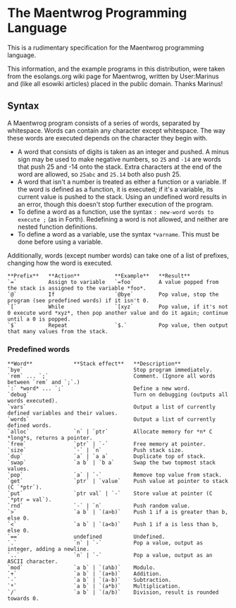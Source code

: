 The Maentwrog Programming Language
==================================

This is a rudimentary specification for the Maentwrog programming
language.

This information, and the example programs in this distribution, were
taken from the esolangs.org wiki page for Maentwrog, written by
User:Marinus and (like all esowiki articles) placed in the public
domain. Thanks Marinus!

Syntax
------

A Maentwrog program consists of a series of words, separated by
whitespace. Words can contain any character except whitespace. The way
these words are executed depends on the character they begin with.

-   A word that consists of digits is taken as an integer and pushed. A
    minus sign may be used to make negative numbers, so `25` and `-14`
    are words that push 25 and -14 onto the stack. Extra characters at
    the end of the word are allowed, so `25abc` and `25.14` both also
    push 25.
-   A word that isn't a number is treated as either a function or a
    variable. If the word is defined as a function, it is executed; if
    it's a variable, its current value is pushed to the stack. Using an
    undefined word results in an error, though this doesn't stop further
    execution of the program.
-   To define a word as a function, use the syntax
    `: new-word words to execute ;` (as in Forth). Redefining a word is
    not allowed, and neither are nested function definitions.
-   To define a word as a variable, use the syntax `*varname`. This must
    be done before using a variable.

Additionally, words (except number words) can take one of a list of
prefixes, changing how the word is executed.

    **Prefix**   **Action**           **Example**   **Result**
    `=`          Assign to variable   `=foo`        A value popped from the stack is assigned to the variable *foo*.
    `@`          If                   `@bye`        Pop value, stop the program (see predefined words) if it isn't 0.
    `[`          While                `[xyz`        Pop value, if it's not 0 execute word *xyz*, then pop another value and do it again; continue until a 0 is popped.
    `$`          Repeat               `$.`          Pop value, then output that many values from the stack.

### Predefined words

    **Word**             **Stack effect**   **Description**
    `bye`                                   Stop program immediately.
    `rem` ... `;`                           Comment. (Ignore all words between `rem` and `;`.)
    `:` *word* ... `;`                      Define a new word.
    `debug`                                 Turn on debugging (outputs all words executed).
    `vars`                                  Output a list of currently defined variables and their values.
    `words`                                 Output a list of currently defined words.
    `alloc`              `n` | `ptr`        Allocate memory for *n* C *long*s, returns a pointer.
    `free`               `ptr` | `-`        Free memory at pointer.
    `size`               `-` | `n`          Push stack size.
    `dup`                `a` | `a a`        Duplicate top of stack.
    `swap`               `a b` | `b a`      Swap the two topmost stack values.
    `pop`                `a` | `-`          Remove top value from stack.
    `get`                `ptr` | `value`    Push value at pointer to stack (C `*ptr`).
    `put`                `ptr val` | `-`    Store value at pointer (C `*ptr = val`).
    `rnd`                `-` | `n`          Push random value.
    `>`                  `a b` | `(a>b)`    Push 1 if a is greater than b, else 0.
    `<`                  `a b` | `(a<b)`    Push 1 if a is less than b, else 0.
    `==`                 undefined          Undefined.
    `.`                  `n` | `-`          Pop a value, output as integer, adding a newline.
    `..`                 `n` | `-`          Pop a value, output as an ASCII character.
    `mod`                `a b` | `(a%b)`    Modulo.
    `+`                  `a b` | `(a+b)`    Addition.
    `-`                  `a b` | `(a-b)`    Subtraction.
    `*`                  `a b` | `(a*b)`    Multiplication.
    `/`                  `a b` | `(a/b)`    Division, result is rounded towards 0.


